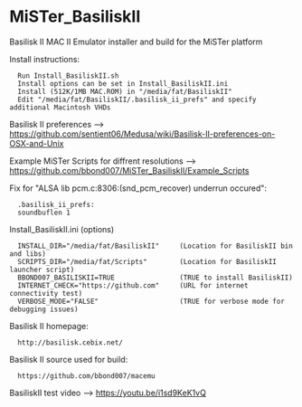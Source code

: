 # MiSTer_BasiliskII
Basilisk II MAC II Emulator installer and build for the MiSTer platform

Install instructions:
     
      Run Install_BasiliskII.sh
	  Install options can be set in Install_BasiliskII.ini 
	  Install (512K/1MB MAC.ROM) in "/media/fat/BasiliskII"
	  Edit "/media/fat/BasiliskII/.basilisk_ii_prefs" and specify additional Macintosh VHDs
	    
Basilisk II preferences --> https://github.com/sentient06/Medusa/wiki/Basilisk-II-preferences-on-OSX-and-Unix

Example MiSTer Scripts for diffrent resolutions --> https://github.com/bbond007/MiSTer_BasiliskII/Example_Scripts

Fix for "ALSA lib pcm.c:8306:(snd_pcm_recover) underrun occured":

      .basilisk_ii_prefs:
	  soundbuflen 1

Install_BasiliskII.ini (options)

      INSTALL_DIR="/media/fat/BasiliskII"     (Location for BasiliskII bin and libs) 
      SCRIPTS_DIR="/media/fat/Scripts"        (Location for BasiliskII launcher script) 
      BBOND007_BASILISKII=TRUE                (TRUE to install BasiliskII)
      INTERNET_CHECK="https://github.com"     (URL for internet connectivity test)
      VERBOSE_MODE="FALSE"                    (TRUE for verbose mode for debugging issues)

Basilisk II homepage:

      http://basilisk.cebix.net/

Basilisk II source used for build:

      https://github.com/bbond007/macemu

BasiliskII test video --> https://youtu.be/i1sd9KeK1vQ
